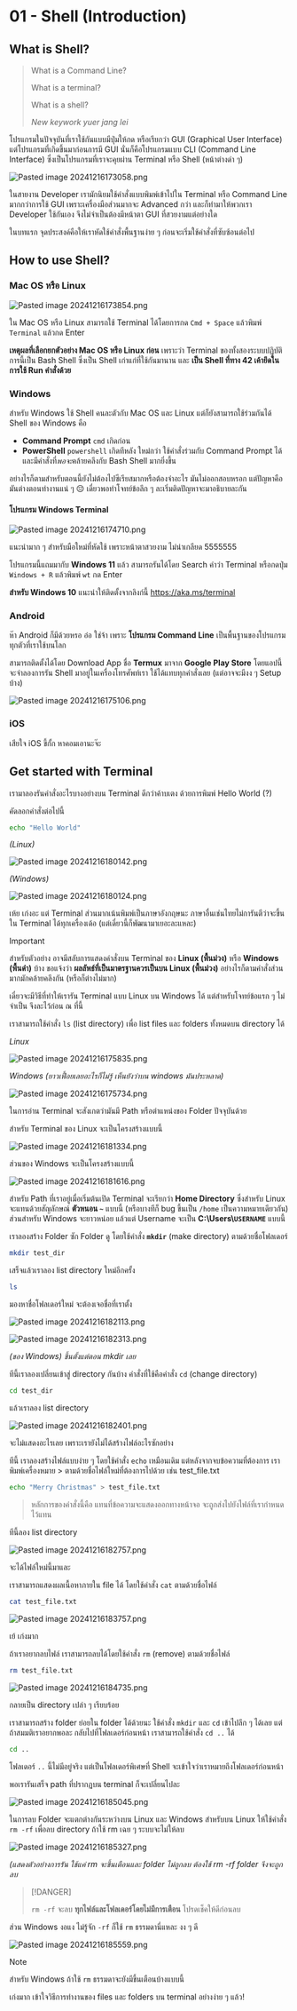# 01 - Shell (Introduction)

## What is Shell?

> What is a Command Line? 
> 
> What is a terminal? 
> 
> What is a shell? 
> 
> *New keywork yuer jang lei*

โปรแกรมในปัจจุบันที่เราใช้กันแบบมีปุ่มให้กด หรือเรียกว่า GUI (Graphical User Interface) แต่โปรแกรมที่เกิดขึ้นมาก่อนการมี GUI นั่นก็คือโปรแกรมแบบ CLI (Command Line Interface) ซึ่งเป็นโปรแกรมที่เราจะคุยผ่าน Terminal หรือ Shell (หน้าต่างดำ ๆ)

![Pasted image 20241216173058.png](/screenshots/Pasted%20image%2020241216173058.png)


ในสายงาน Developer เรามักนิยมใช้คำสั่งแบบพิมพ์เข้าไปใน Terminal หรือ Command Line มากกว่าการใช้ GUI เพราะเครื่องมือส่วนมากจะ Advanced กว่า และก็ทำมาให้พวกเรา Developer ใช้กันเอง จึงไม่จำเป็นต้องมีหน้าตา GUI ที่สวยงามแต่อย่างใด

ในบทแรก จุดประสงค์คือให้เราหัดใช้คำสั่งพื้นฐานง่าย ๆ ก่อนจะเริ่มใช้คำสั่งที่ซับซ้อนต่อไป

## How to use Shell?

### Mac OS หรือ Linux

![Pasted image 20241216173854.png](/screenshots/Pasted%20image%2020241216173854.png)

ใน Mac OS หรือ Linux สามารถใช้ Terminal ได้โดยการกด `Cmd + Space` แล้วพิมพ์ `Terminal` แล้วกด Enter

**เหตุผลที่เลือกยกตัวอย่าง Mac OS หรือ Linux ก่อน** เพราะว่า Terminal ของทั้งสองระบบปฏิบัติการนี้เป็น Bash Shell ซึ่งเป็น Shell เก่าแก่ที่ใช้กันมานาน และ **เป็น Shell ที่ทาง 42 เค้ายึดในการใช้ Run คำสั่งด้วย**
### Windows

สำหรับ Windows ใช้ Shell คนละตัวกับ Mac OS และ Linux แต่ก็ยังสามารถใช้ร่วมกันได้ Shell ของ Windows คือ 

- **Command Prompt** `cmd` เกิดก่อน
- **PowerShell** `powershell` เกิดทีหลัง ใหม่กว่า ใช้คำสั่งร่วมกับ Command Prompt ได้ และมีคำสั่งที่*พอจะ*คล้ายคลึงกับ Bash Shell มากยิ่งขึ้น

อย่างไรก็ตามสำหรับตอนนี้ยังไม่ต้องไปซีเรียสมากหรือต้องจำอะไร มันไม่ออกสอบหรอก แต่ปัญหาคือมันต่างตอนทำงานแน่ ๆ 😔 เดี๋ยวพอทำโจทย์ข้อลึก ๆ ละเริ่มติดปัญหาจะมาอธิบายละกัน
#### โปรแกรม Windows Terminal

![Pasted image 20241216174710.png](/screenshots/Pasted%20image%2020241216174710.png)

แนะนำมาก ๆ สำหรับมือใหม่ที่หัดใช้ เพราะหน้าตาสวยงาม ไม่น่าเกลียด 5555555

โปรแกรมนี้แถมมากับ **Windows 11** แล้ว สามารถรันได้โดย Search คำว่า Terminal หรือกดปุ่ม `Windows + R` แล้วพิมพ์ `wt` กด Enter

**สำหรับ Windows 10** แนะนำให้ติดตั้งจากลิงก์นี้ https://aka.ms/terminal 

### Android

ห๊า Android ก็มีด้วยหรอ อ๋อ ใช่จ้า เพราะ **โปรแกรม Command Line** เป็นพื้นฐานของโปรแกรมทุกตัวที่เราใช้บนโลก

สามารถติดตั้งได้โดย Download App ชื่อ **Termux** มาจาก **Google Play Store** โดยแอปนี้จะจำลองการรัน Shell มาอยู่ในเครื่องโทรศัพท์เรา ใช้ได้แทบทุกคำสั่งเลย (แต่อาจจะมีงง ๆ Setup บ้าง)

![Pasted image 20241216175106.png](/screenshots/Pasted%20image%2020241216175106.png)
### iOS

เสียใจ iOS ขี้กั้ก หาคอมเอานะจ๊ะ
## Get started with Terminal

เรามาลองรันคำสั่งอะไรบางอย่างบน Terminal ดีกว่าค้าบเตง ด้วยการพิมพ์ Hello World (?)

คัดลอกคำสั่งต่อไปนี้

```sh
echo "Hello World"
```

*(Linux)*

![Pasted image 20241216180142.png](/screenshots/Pasted%20image%2020241216180142.png)

*(Windows)*

![Pasted image 20241216180124.png](/screenshots/Pasted%20image%2020241216180124.png)

เห้ย เก่งอะ แต่ Terminal ส่วนมากเน้นพิมพ์เป็นภาษาอังกฤษนะ ภาษาอื่นเช่นไทยไม่การันตีว่าจะขึ้นใน Terminal ได้ทุกเครื่องเด้อ (แต่เดี๋ยวนี้ก็พัฒนามาเยอะละแหละ)

> [!IMPORTANT]
> สำหรับตัวอย่าง อาจมีสลับการแสดงคำสั่งบน Terminal ของ **Linux (พื้นม่วง)** หรือ **Windows (พื้นดำ)** บ้าง ขอแจ้งว่า **ผลลัพธ์ที่เป็นมาตรฐานควรเป็นบน Linux (พื้นม่วง)** อย่างไรก็ตามคำสั่งส่วนมากมักคล้ายคลึงกัน (หรือก็ต่างไม่มาก)
> 
> เดี๋ยวจะมีวิธีที่ทำให้เรารัน Terminal แบบ Linux บน Windows ได้ แต่สำหรับโจทย์ข้อแรก ๆ ไม่จำเป็น จึงละไว้ก่อน ณ ที่นี้

เราสามารถใช้คำสั่ง `ls` (list directory) เพื่อ list files และ folders ทั้งหมดบน directory ได้

*Linux*

![Pasted image 20241216175835.png](/screenshots/Pasted%20image%2020241216175835.png)

*Windows (ยาวเฟื้อยเลยอะไรก็ไม่รู้ เห็นยังว่าบน windows มันประหลาด)*

![Pasted image 20241216175734.png](/screenshots/Pasted%20image%2020241216175734.png)

ในการอ่าน Terminal จะสังเกตว่ามันมี Path หรือตำแหน่งของ Folder ปัจจุบันด้วย

สำหรับ Terminal ของ Linux จะเป็นโครงสร้างแบบนี้

![Pasted image 20241216181334.png](/screenshots/Pasted%20image%2020241216181334.png)

ส่วนของ Windows จะเป็นโครงสร้างแบบนี้

![Pasted image 20241216181616.png](/screenshots/Pasted%20image%2020241216181616.png)

สำหรับ Path ที่เราอยู่เมื่อเริ่มต้นเปิด Terminal จะเรียกว่า **Home Directory** ซึ่งสำหรับ Linux จะแทนด้วยสัญลักษณ์ **ตัวหนอน `~`** แบบนี้ (หรือบางทีก็ bug ขึ้นเป็น `/home` เป็นความหมายเดียวกัน) ส่วนสำหรับ Windows จะยาวหน่อย แล้วแต่ Username จะเป็น **C:\Users\\`USERNAME`** แบบนี้

เราลองสร้าง Folder ซัก Folder ดู โดยใช้คำสั่ง **`mkdir`** (make directory) ตามด้วยชื่อโฟลเดอร์

```sh
mkdir test_dir
```

เสร็จแล้วเราลอง list directory ใหม่อีกครั้ง

```sh
ls
```

มองหาชื่อโฟลเดอร์ใหม่ จะต้องเจอชื่อที่เราตั้ง

![Pasted image 20241216182113.png](/screenshots/Pasted%20image%2020241216182113.png)

![Pasted image 20241216182313.png](/screenshots/Pasted%20image%2020241216182313.png)

*(ของ Windows) ขึ้นตั้งแต่ตอน mkdir เลย*

ทีนี้เราลองเปลี่ยนเข้าสู่ directory กันบ้าง คำสั่งที่ใช้คือคำสั่ง `cd` (change directory)

```sh
cd test_dir
```

แล้วเราลอง list directory

![Pasted image 20241216182401.png](/screenshots/Pasted%20image%2020241216182401.png)

จะไม่แสดงอะไรเลย เพราะเรายังไม่ได้สร้างไฟล์อะไรซักอย่าง

ทีนี้ เราลองสร้างไฟล์แบบง่าย ๆ โดยใช้คำสั่ง `echo`  เหมือนเดิม แต่หลังจากจบข้อความที่ต้องการ เราพิมพ์เครื่องหมาย > ตามด้วยชื่อไฟล์ใหม่ที่ต้องการไปด้วย เช่น test_file.txt

```sh
echo "Merry Christmas" > test_file.txt
```

> หลักการของคำสั่งนี้คือ แทนที่ข้อความจะแสดงออกทางหน้าจอ จะถูกส่งไปยังไฟล์ที่เรากำหนดไว้แทน

ทีนี้ลอง list directory

![Pasted image 20241216182757.png](/screenshots/Pasted%20image%2020241216182757.png)

จะได้ไฟล์ใหม่นี้มาและ

เราสามารถแสดงผลเนื้อหาภายใน file ได้ โดยใช้คำสั่ง `cat` ตามด้วยชื่อไฟล์

```sh
cat test_file.txt
```

![Pasted image 20241216183757.png](/screenshots/Pasted%20image%2020241216183757.png)

เย้ เก่งมาก

ถ้าเราอยากลบไฟล์ เราสามารถลบได้โดยใช้คำสั่ง `rm` (remove) ตามด้วยชื่อไฟล์

```sh
rm test_file.txt
```

![Pasted image 20241216184735.png](/screenshots/Pasted%20image%2020241216184735.png)

กลายเป็น directory เปล่า ๆ เรียบร้อย

เราสามารถสร้าง folder ย่อยใน folder ได้ด้วยนะ ใช้คำสั่ง `mkdir` และ `cd` เข้าไปลึก ๆ ได้เลย แต่ถ้าสมมติเราอยากพอละ กลับไปที่โฟลเดอร์ก่อนหน้า เราสามารถใช้คำสั่ง `cd ..` ได้

```sh
cd ..
```

โฟลเดอร์ `..` นี้ไม่มีอยู่จริง แต่เป็นโฟลเดอร์พิเศษที่ Shell จะเข้าใจว่าเราหมายถึงโฟลเดอร์ก่อนหน้า

พอเรารันเสร็จ path ที่ปรากฏบน terminal ก็จะเปลี่ยนไปละ

![Pasted image 20241216185045.png](/screenshots/Pasted%20image%2020241216185045.png)

ในการลบ Folder จะแตกต่างกันระหว่างบน Linux และ Windows สำหรับบน Linux ให้ใช้คำสั่ง `rm -rf` เพื่อลบ directory ถ้าใช้ rm เฉย ๆ ระบบจะไม่ให้ลบ

![Pasted image 20241216185327.png](/screenshots/Pasted%20image%2020241216185327.png)

*(แสดงตัวอย่างการรัน ใช้แค่ rm จะขึ้นเตือนและ folder ไม่ถูกลบ ต้องใช้ rm -rf folder จึงจะถูกลบ*

> [!DANGER]
> 
> `rm -rf` จะลบ **ทุกไฟล์และโฟลเดอร์โดยไม่มีการเตือน** โปรดเช็คให้ดีก่อนลบ

ส่วน Windows งอแง ไม่รู้จัก `-rf` ก็ใช้ `rm` ธรรมดานี่แหละ งง ๆ ดี

![Pasted image 20241216185559.png](/screenshots/Pasted%20image%2020241216185559.png)

> [!NOTE]
> สำหรับ Windows ถ้าใช้ `rm` ธรรมดาจะยังมีขึ้นเตือนบ้างแบบนี้

เก่งมาก เข้าใจวิธีการทำงานของ files และ folders บน terminal อย่างง่าย ๆ แล้ว!
